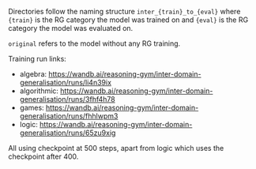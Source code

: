 Directories follow the naming structure `inter_{train}_to_{eval}` where `{train}` is the RG category the model was trained on and `{eval}` is the RG category the model was evaluated on.

`original` refers to the model without any RG training.

Training run links:

- algebra: https://wandb.ai/reasoning-gym/inter-domain-generalisation/runs/li4n39ix
- algorithmic: https://wandb.ai/reasoning-gym/inter-domain-generalisation/runs/3fhf4h78
- games: https://wandb.ai/reasoning-gym/inter-domain-generalisation/runs/fhhlwpm3
- logic: https://wandb.ai/reasoning-gym/inter-domain-generalisation/runs/65zu9xig

All using checkpoint at 500 steps, apart from logic which uses the checkpoint after 400.
